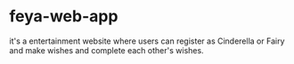 # feya-web-app
it's a entertainment website where users can register as Cinderella or Fairy and make wishes and complete each other's wishes.
